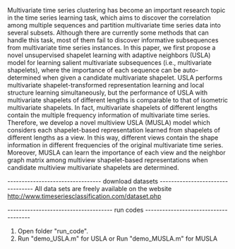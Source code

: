 Multivariate time series clustering has become an important research topic in the time series learning task, which aims to discover the correlation among multiple sequences and partition multivariate time series data into several subsets. Although there are currently some methods that can handle this task, most of them fail to discover informative subsequences from multivariate time series instances. In this paper, we first propose a novel unsupervised shapelet learning with adaptive neighbors (USLA) model for learning salient multivariate subsequences (i.e., multivariate shapelets), where the importance of each sequence can be auto-determined when given a candidate multivariate shapelet. USLA performs multivariate shapelet-transformed representation learning and local structure learning simultaneously, but the performance of USLA with multivariate shapelets of different lengths is comparable to that of isometric multivariate shapelets. In fact, multivariate shapelets of different lengths contain the multiple frequency information of multivariate time series. Therefore, we develop a novel multiview USLA (MUSLA) model which considers each shapelet-based representation learned from shapelets of different lengths as a view. In this way, different views contain the shape information in different frequencies of the original multivariate time series. Moreover, MUSLA can learn the importance of each view and the neighbor graph matrix among multiview shapelet-based representations when candidate multiview multivariate shapelets are determined.

--------------------------------- download datasets ---------------------------------
All data sets are freely available on the website  http://www.timeseriesclassification.com/dataset.php

------------------------------------- run codes -------------------------------------
1. Open folder "run_code". 
2. Run "demo_USLA.m" for USLA  or Run "demo_MUSLA.m" for MUSLA 